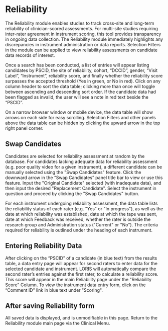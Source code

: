 # Reliability

The Reliability module enables studies to track cross-site and long-term reliability of clinician-scored assessments.  For multi-site studies requiring inter-rater agreement in instrument scoring, this tool provides transparency in ongoing data collection. The Reliability module immediately highlights any discrepancies in instrument administration or data reports.
Selection Filters in the module can be applied to view reliability assessments on candidate data records of interest.

Once a search has been conducted, a list of entries will appear listing candidates by PSCID, the site of reliability, cohort, “DCCID”, gender, “Visit Label”, “Instrument”, reliability score, and finally whether the reliability score surpasses the accepted threshold (Yes in green, or No in red). Click on any column header to sort the data table; clicking more than once will toggle between ascending and descending sort order.  If the candidate data had been flagged as invalid, the user will see a note in red text beside the “PSCID”.

On a narrow browser window or mobile device, the data table will show arrows on each side for easy scrolling. Selection Filters and other panels above the data table can be hidden by clicking the upward arrow in the top right panel corner.

## Swap Candidates
 
Candidates are selected for reliability assessment at random by the database. For candidates lacking adequate data for reliability assessment (e.g. poor quality video for a given instrument), a different candidate can be manually selected using the "Swap Candidates" feature.
Click the downward arrow in the “Swap Candidates” panel title bar to view or use this feature. Input the "Original Candidate" selected (with inadequate data), and then input the desired "Replacement Candidate". Select the instrument in question and proceed by clicking the "Swap Candidates" button.

For each instrument undergoing reliability assessment, the data table lists the reliability status of each rater (e.g. "Yes" or "In progress"), as well as the date at which reliability was established, date at which the tape was sent, date at which Feedback was received, whether the rater is outside the research group and Administration status ("Current" or "No"). The criteria required for reliability is outlined under the heading of each instrument.

## Entering Reliability Data
 
After clicking on the “PSCID” of a candidate (in blue text) from the results table, a data entry page will appear for second raters to enter data for the selected candidate and instrument. LORIS will automatically compare the second rater’s entries against the first rater, to calculate a reliability score. This score will appear in the main Reliability page under the "Reliability Score" Column.
To view the instrument data entry form, click on the “Comment ID” link in blue text under "Scoring".

## After saving Reliability form
 
All saved data is displayed, and is unmodifiable in this page. Return to the Reliability module main page via the Clinical Menu.

